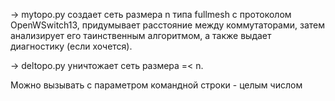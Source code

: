 -> mytopo.py создает сеть размера n типа fullmesh с протоколом OpenWSwitch13, придумывает расстояние между коммутаторами, затем анализирует его таинственным алгоритмом, а также выдает диагностику (если хочется).

-> deltopo.py уничтожает сеть размера =< n.

Можно вызывать с параметром командной строки - целым числом